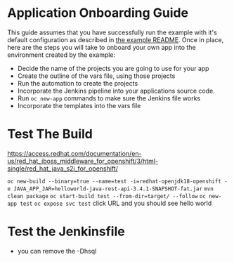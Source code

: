 # Application Onboarding Guide

This guide assumes that you have successfully run the example with it's default configuration as described in [the example README](../README.md). Once in place, here are the steps you will take to onboard your own app into the environment created by the example:

- Decide the name of the projects you are going to use for your app
- Create the outline of the vars file, using those projects
- Run the automation to create the projects
- Incorporate the Jenkins pipeline into your applications source code.
- Run `oc new-app` commands to make sure the Jenkins file works
- Incorporate the templates into the vars file


# Test The Build
https://access.redhat.com/documentation/en-us/red_hat_jboss_middleware_for_openshift/3/html-single/red_hat_java_s2i_for_openshift/

`oc new-build --binary=true --name=test -i=redhat-openjdk18-openshift -e JAVA_APP_JAR=helloworld-java-rest-api-3.4.1-SNAPSHOT-fat.jar`
`mvn clean package`
`oc start-build test --from-dir=target/ --follow`
`oc new-app test`
`oc expose svc test`
click URL and you should see hello world

# Test the Jenkinsfile

- you can remove the -Dhsql